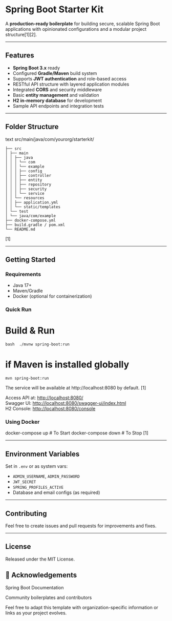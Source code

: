 # Spring Boot Starter Kit

A **production-ready boilerplate** for building secure, scalable Spring Boot applications with opinionated configurations and a modular project structure[1][2].

---

## Features

- **Spring Boot 3.x** ready
- Configured **Gradle/Maven** build system
- Supports **JWT authentication** and role-based access
- RESTful API structure with layered application modules
- Integrated **CORS** and security middleware
- Basic **entity management** and validation
- **H2 in-memory database** for development
- Sample API endpoints and integration tests

---

## Folder Structure


text
src/main/java/com/yourorg/starterkit/
```
├── src
│ ├── main
│ │ ├── java
│ │ │ └── com
│ │ │ └── example
│ │ │ ├── config
│ │ │ ├── controller
│ │ │ ├── entity
│ │ │ ├── repository
│ │ │ ├── security
│ │ │ └── service
│ │ └── resources
│ │ ├── application.yml
│ │ └── static/templates
│ └── test
│ └── java/com/example
├── docker-compose.yml
├── build.gradle / pom.xml
└── README.md
```

[1]

---

## Getting Started

### Requirements

- Java 17+
- Maven/Gradle
- Docker (optional for containerization)

### Quick Run


# Build & Run
```
bash  ./mvnw spring-boot:run
```
# if Maven is installed globally
```
mvn spring-boot:run
```
The service will be available at http://localhost:8080 by default.
[1]

Access API at: [http://localhost:8080/](http://localhost:8080/)  
Swagger UI: [http://localhost:8080/swagger-ui/index.html](http://localhost:8080/swagger-ui/index.html)  
H2 Console: [http://localhost:8080/console](http://localhost:8080/console)

### Using Docker
docker-compose up # To Start
docker-compose down # To Stop
[1]

---

## Environment Variables

Set in `.env` or as system vars:
- `ADMIN_USERNAME`, `ADMIN_PASSWORD`
- `JWT_SECRET`
- `SPRING_PROFILES_ACTIVE`
- Database and email configs (as required)

---

## Contributing

Feel free to create issues and pull requests for improvements and fixes.

---

## License

Released under the MIT License.

## 🙏 Acknowledgements
Spring Boot Documentation

Community boilerplates and contributors

Feel free to adapt this template with organization-specific information or links as your project evolves.
